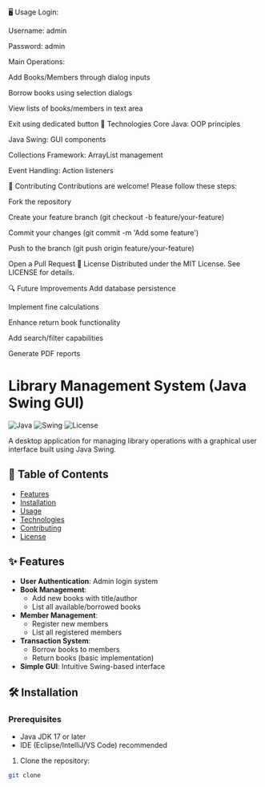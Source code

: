 🖥️ Usage
Login:

Username: admin

Password: admin

Main Operations:

Add Books/Members through dialog inputs

Borrow books using selection dialogs

View lists of books/members in text area

Exit using dedicated button
🧰 Technologies
Core Java: OOP principles

Java Swing: GUI components

Collections Framework: ArrayList management

Event Handling: Action listeners

🤝 Contributing
Contributions are welcome! Please follow these steps:

Fork the repository

Create your feature branch (git checkout -b feature/your-feature)

Commit your changes (git commit -m 'Add some feature')

Push to the branch (git push origin feature/your-feature)

Open a Pull Request
📜 License
Distributed under the MIT License. See LICENSE for details.

🔍 Future Improvements
Add database persistence

Implement fine calculations

Enhance return book functionality

Add search/filter capabilities

Generate PDF reports
# Library Management System (Java Swing GUI)

![Java](https://img.shields.io/badge/Java-17%2B-blue)
![Swing](https://img.shields.io/badge/GUI-Swing-orange)
![License](https://img.shields.io/badge/License-MIT-green)

A desktop application for managing library operations with a graphical user interface built using Java Swing.

## 📖 Table of Contents
- [Features](#-features)
- [Installation](#-installation)
- [Usage](#-usage)
- [Technologies](#-technologies)
- [Contributing](#-contributing)
- [License](#-license)

## ✨ Features
- **User Authentication**: Admin login system
- **Book Management**:
  - Add new books with title/author
  - List all available/borrowed books
- **Member Management**:
  - Register new members
  - List all registered members
- **Transaction System**:
  - Borrow books to members
  - Return books (basic implementation)
- **Simple GUI**: Intuitive Swing-based interface

## 🛠️ Installation
### Prerequisites
- Java JDK 17 or later
- IDE (Eclipse/IntelliJ/VS Code) recommended

1. Clone the repository:
```bash
git clone
